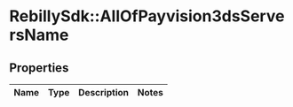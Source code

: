# RebillySdk::AllOfPayvision3dsServersName

## Properties
Name | Type | Description | Notes
------------ | ------------- | ------------- | -------------

